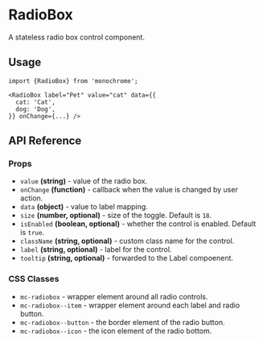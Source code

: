 # RadioBox

A stateless radio box control component.

## Usage

    import {RadioBox} from 'monochrome';

    <RadioBox label="Pet" value="cat" data={{
      cat: 'Cat',
      dog: 'Dog',
    }} onChange={...} />

## API Reference

### Props


* `value` **(string)** - value of the radio box.
* `onChange` **(function)** - callback when the value is changed by user action.
* `data` **(object)** - value to label mapping.
* `size` **(number, optional)** - size of the toggle. Default is `18`.
* `isEnabled` **(boolean, optional)** - whether the control is enabled. Default is `true`.
* `className` **(string, optional)** - custom class name for the control.
* `label` **(string, optional)** - label for the control.
* `tooltip` **(string, optional)** - forwarded to the Label compoenent.


### CSS Classes

* `mc-radiobox` - wrapper element around all radio controls.
* `mc-radiobox--item` - wrapper element around each label and radio button.
* `mc-radiobox--button` - the border element of the radio button.
* `mc-radiobox--icon` - the icon element of the radio bottom.
